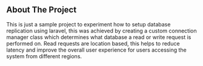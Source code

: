 ## About The Project

This is just a sample project to experiment how to setup database replication using laravel, this was achieved by creating a custom connection manager class which determines what database a read or write request is performed on. Read requests are location based, this helps to reduce latency and improve the overall user experience for users accessing the system from different regions.
